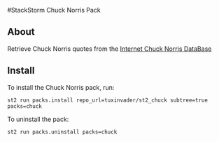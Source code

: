 #StackStorm Chuck Norris Pack

## About

Retrieve Chuck Norris quotes from the [Internet Chuck Norris DataBase](http://www.icndb.com/)

## Install

To install the Chuck Norris pack, run:
```
st2 run packs.install repo_url=tuxinvader/st2_chuck subtree=true packs=chuck
```

To uninstall the pack:
```
st2 run packs.uninstall packs=chuck
```


